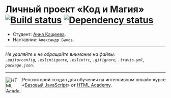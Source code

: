 # Личный проект «Код и Магия» [![Build status][travis-image]][travis-url] [![Dependency status][dependency-image]][dependency-url]

* Студент: [Анна Кащеева](https://up.htmlacademy.ru/javascript/5/user/145263).
* Наставник: `Александр Быков`.

---

_Не удаляйте и не обращайте внимание на файлы:_<br>
_`.editorconfig`, `.eslintignore`, `.eslintrc`, `.gitignore`, `.travis.yml`, `package.json`._

---

<a href="https://htmlacademy.ru/intensive/javascript"><img align="left" width="50" height="50" title="HTML Academy" src="https://up.htmlacademy.ru/static/img/intensive/javascript/logo-for-github.svg"></a>

Репозиторий создан для обучения на интенсивном онлайн‑курсе «[Базовый JavaScript](https://htmlacademy.ru/intensive/javascript)» от [HTML Academy](https://htmlacademy.ru).

[travis-image]: https://travis-ci.org/htmlacademy-javascript/145263-code-and-magick.svg?branch=master
[travis-url]: https://travis-ci.org/htmlacademy-javascript/145263-code-and-magick
[dependency-image]: https://david-dm.org/htmlacademy-javascript/145263-code-and-magick.svg?style=flat-square
[dependency-url]: https://david-dm.org/htmlacademy-javascript/145263-code-and-magick
